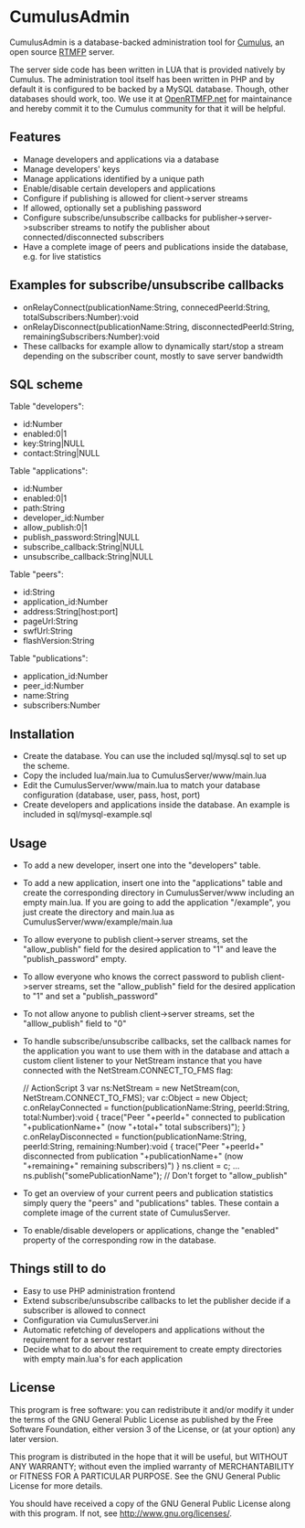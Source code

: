 CumulusAdmin
============

CumulusAdmin is a database-backed administration tool for <a href="https://github.com/OpenRTMFP/Cumulus">Cumulus</a>, an open source <a href="http://www.adobe.com/products/flash-media-enterprise/rtmfp-faq.html">RTMFP</a> server.

The server side code has been written in LUA that is provided natively by Cumulus. The administration tool itself has been written in PHP and by default it is configured to be backed by a MySQL database. Though, other databases should work, too. We use it at <a href="http://www.openrtmfp.net">OpenRTMFP.net</a> for maintainance and hereby commit it to the Cumulus community for that it will be helpful.


Features
--------

* Manage developers and applications via a database
* Manage developers' keys
* Manage applications identified by a unique path
* Enable/disable certain developers and applications
* Configure if publishing is allowed for client->server streams
* If allowed, optionally set a publishing password
* Configure subscribe/unsubscribe callbacks for publisher->server->subscriber streams to notify the publisher about connected/disconnected subscribers
* Have a complete image of peers and publications inside the database, e.g. for live statistics


Examples for subscribe/unsubscribe callbacks
--------------------------------------------

* onRelayConnect(publicationName:String, connecedPeerId:String, totalSubscribers:Number):void
* onRelayDisconnect(publicationName:String, disconnectedPeerId:String, remainingSubscribers:Number):void
* These callbacks for example allow to dynamically start/stop a stream depending on the subscriber count, mostly to save server bandwidth

SQL scheme
----------

Table "developers":
* id:Number
* enabled:0|1
* key:String|NULL
* contact:String|NULL

Table "applications":
* id:Number
* enabled:0|1
* path:String
* developer_id:Number
* allow_publish:0|1
* publish_password:String|NULL
* subscribe_callback:String|NULL
* unsubscribe_callback:String|NULL

Table "peers":
* id:String
* application_id:Number
* address:String[host:port]
* pageUrl:String
* swfUrl:String
* flashVersion:String

Table "publications":
* application_id:Number
* peer_id:Number
* name:String
* subscribers:Number


Installation
------------
* Create the database. You can use the included sql/mysql.sql to set up the scheme.
* Copy the included lua/main.lua to CumulusServer/www/main.lua
* Edit the CumulusServer/www/main.lua to match your database configuration (database, user, pass, host, port)
* Create developers and applications inside the database. An example is included in sql/mysql-example.sql

Usage
-----
* To add a new developer, insert one into the "developers" table.
* To add a new application, insert one into the "applications" table and create the corresponding directory in CumulusServer/www including an empty main.lua. If you are going to add the application "/example", you just create the directory and main.lua as CumulusServer/www/example/main.lua
* To allow everyone to publish client->server streams, set the "allow_publish" field for the desired application to "1" and leave the "publish_password" empty.
* To allow everyone who knows the correct password to publish client->server streams, set the "allow_publish" field for the desired application to "1" and set a "publish_password"
* To not allow anyone to publish client->server streams, set the "alllow_publish" field to "0"
* To handle subscribe/unsubscribe callbacks, set the callback names for the application you want to use them with in the database and attach a custom client listener to your NetStream instance that you have connected with the NetStream.CONNECT_TO_FMS flag:

    // ActionScript 3
    var ns:NetStream = new NetStream(con, NetStream.CONNECT_TO_FMS);
    var c:Object = new Object;
    c.onRelayConnected = function(publicationName:String, peerId:String, total:Number):void {
    	trace("Peer "+peerId+" connected to publication "+publicationName+" (now "+total+" total subscribers)");
    }
    c.onRelayDisconnected = function(publicationName:String, peerId:String, remaining:Number):void {
    	trace("Peer "+peerId+" disconnected from publication "+publicationName+" (now "+remaining+" remaining subscribers)")
    }
    ns.client = c;
    ...
    ns.publish("somePublicationName"); // Don't forget to "allow_publish"


* To get an overview of your current peers and publication statistics simply query the "peers" and "publications" tables. These contain a complete image of the current state of CumulusServer.
* To enable/disable developers or applications, change the "enabled" property of the corresponding row in the database.


Things still to do
------------------

* Easy to use PHP administration frontend
* Extend subscribe/unsubscribe callbacks to let the publisher decide if a subscriber is allowed to connect
* Configuration via CumulusServer.ini
* Automatic refetching of developers and applications without the requirement for a server restart
* Decide what to do about the requirement to create empty directories with empty main.lua's for each application


License
-------
This program is free software: you can redistribute it and/or modify
it under the terms of the GNU General Public License as published by
the Free Software Foundation, either version 3 of the License, or
(at your option) any later version.

This program is distributed in the hope that it will be useful,
but WITHOUT ANY WARRANTY; without even the implied warranty of
MERCHANTABILITY or FITNESS FOR A PARTICULAR PURPOSE.  See the
GNU General Public License for more details.

You should have received a copy of the GNU General Public License
along with this program.  If not, see <http://www.gnu.org/licenses/>.
